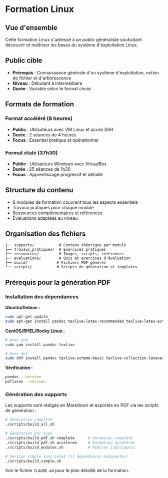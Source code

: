 # Formation Linux

## Vue d'ensemble

Cette formation Linux s'adresse à un public généraliste souhaitant découvrir et maîtriser les bases du système d'exploitation Linux.

## Public cible

- **Prérequis** : Connaissance générale d'un système d'exploitation, notion de fichier et d'arborescence
- **Niveau** : Débutant à intermédiaire
- **Durée** : Variable selon le format choisi

## Formats de formation

### Format accéléré (8 heures)
- **Public** : Utilisateurs avec VM Linux et accès SSH
- **Durée** : 2 séances de 4 heures
- **Focus** : Essentiel pratique et opérationnel

### Format étalé (37h30)
- **Public** : Utilisateurs Windows avec VirtualBox
- **Durée** : 25 séances de 1h30
- **Focus** : Apprentissage progressif et détaillé

## Structure du contenu

- 8 modules de formation couvrant tous les aspects essentiels
- Travaux pratiques pour chaque module
- Ressources complémentaires et références
- Évaluations adaptées au niveau

## Organisation des fichiers

```
├── supports/           # Contenu théorique par module
├── travaux_pratiques/  # Exercices pratiques
├── ressources/         # Images, scripts, références
├── evaluations/        # Quiz et exercices d'évaluation  
├── build/             # Fichiers PDF générés
└── scripts/           # Scripts de génération et templates
```

## Prérequis pour la génération PDF

### Installation des dépendances

**Ubuntu/Debian :**
```bash
sudo apt-get update
sudo apt-get install pandoc texlive-latex-recommended texlive-latex-extra texlive-fonts-recommended
```

**CentOS/RHEL/Rocky Linux :**
```bash
# Avec yum
sudo yum install pandoc texlive

# Avec dnf
sudo dnf install pandoc texlive-scheme-basic texlive-collection-latexextra
```

**Vérification :**
```bash
pandoc --version
pdflatex --version
```

### Génération des supports

Les supports sont rédigés en Markdown et exportés en PDF via les scripts de génération :

```bash
# Génération complète
./scripts/build_all.sh

# Génération par type
./scripts/build_pdf.sh complete      # Formation complète
./scripts/build_pdf.sh acceleree     # Formation accélérée  
./scripts/build_modules.sh           # Modules individuels

# Version simple sans LaTeX (si dépendances manquantes)
./scripts/build_simple.sh
```

Voir le fichier `CLAUDE.md` pour le plan détaillé de la formation.